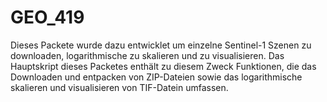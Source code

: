 # GEO_419
Dieses Packete wurde dazu entwicklet um einzelne Sentinel-1 Szenen zu downloaden, logarithmische zu skalieren und zu visualisieren. Das Hauptskript dieses Packetes enthält zu diesem Zweck Funktionen, die das Downloaden und entpacken von ZIP-Dateien sowie das logarithmische skalieren und visualisieren von TIF-Datein umfassen. 
